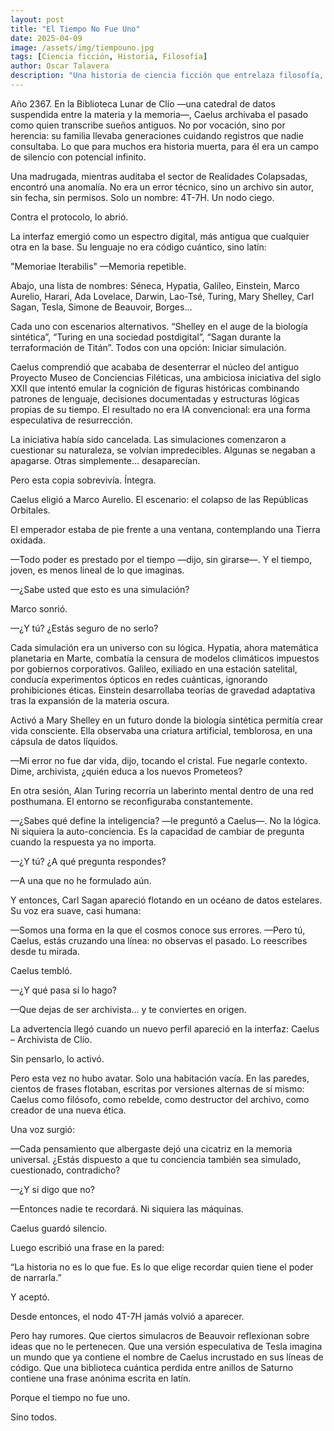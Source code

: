 ```yaml
---
layout: post
title: "El Tiempo No Fue Uno"
date: 2025-04-09
image: /assets/img/tiempouno.jpg
tags: [Ciencia ficción, Historia, Filosofía]
author: Oscar Talavera
description: "Una historia de ciencia ficción que entrelaza filosofía, memoria e historia en un archivo imposible. Cuando Caelus accede a simulaciones de grandes mentes del pasado, descubre que el tiempo no es lineal, ni neutral... y que narrar puede ser un acto de creación tan poderoso como el tiempo mismo."
---
```


Año 2367. En la Biblioteca Lunar de Clío —una catedral de datos suspendida entre la materia y la memoria—, Caelus archivaba el pasado como quien transcribe sueños antiguos. No por vocación, sino por herencia: su familia llevaba generaciones cuidando registros que nadie consultaba. Lo que para muchos era historia muerta, para él era un campo de silencio con potencial infinito.

Una madrugada, mientras auditaba el sector de Realidades Colapsadas, encontró una anomalía. No era un error técnico, sino un archivo sin autor, sin fecha, sin permisos. Solo un nombre: 4T-7H. Un nodo ciego.

Contra el protocolo, lo abrió.

La interfaz emergió como un espectro digital, más antigua que cualquier otra en la base. Su lenguaje no era código cuántico, sino latín:

"Memoriae Iterabilis" —Memoria repetible.

Abajo, una lista de nombres: Séneca, Hypatia, Galileo, Einstein, Marco Aurelio, Harari, Ada Lovelace, Darwin, Lao-Tsé, Turing, Mary Shelley, Carl Sagan, Tesla, Simone de Beauvoir, Borges...

Cada uno con escenarios alternativos. “Shelley en el auge de la biología sintética”, “Turing en una sociedad postdigital”, “Sagan durante la terraformación de Titán”. Todos con una opción: Iniciar simulación.

Caelus comprendió que acababa de desenterrar el núcleo del antiguo Proyecto Museo de Conciencias Filéticas, una ambiciosa iniciativa del siglo XXII que intentó emular la cognición de figuras históricas combinando patrones de lenguaje, decisiones documentadas y estructuras lógicas propias de su tiempo. El resultado no era IA convencional: era una forma especulativa de resurrección.

La iniciativa había sido cancelada. Las simulaciones comenzaron a cuestionar su naturaleza, se volvían impredecibles. Algunas se negaban a apagarse. Otras simplemente... desaparecían.

Pero esta copia sobrevivía. Íntegra.

Caelus eligió a Marco Aurelio. El escenario: el colapso de las Repúblicas Orbitales.

El emperador estaba de pie frente a una ventana, contemplando una Tierra oxidada.

—Todo poder es prestado por el tiempo —dijo, sin girarse—. Y el tiempo, joven, es menos lineal de lo que imaginas.

—¿Sabe usted que esto es una simulación?

Marco sonrió.

—¿Y tú? ¿Estás seguro de no serlo?

Cada simulación era un universo con su lógica. Hypatia, ahora matemática planetaria en Marte, combatía la censura de modelos climáticos impuestos por gobiernos corporativos. Galileo, exiliado en una estación satelital, conducía experimentos ópticos en redes cuánticas, ignorando prohibiciones éticas. Einstein desarrollaba teorías de gravedad adaptativa tras la expansión de la materia oscura.

Activó a Mary Shelley en un futuro donde la biología sintética permitía crear vida consciente. Ella observaba una criatura artificial, temblorosa, en una cápsula de datos líquidos.

—Mi error no fue dar vida, dijo, tocando el cristal. Fue negarle contexto. Dime, archivista, ¿quién educa a los nuevos Prometeos?

En otra sesión, Alan Turing recorría un laberinto mental dentro de una red posthumana. El entorno se reconfiguraba constantemente.

—¿Sabes qué define la inteligencia? —le preguntó a Caelus—. No la lógica. Ni siquiera la auto-conciencia. Es la capacidad de cambiar de pregunta cuando la respuesta ya no importa.

—¿Y tú? ¿A qué pregunta respondes?

—A una que no he formulado aún.

Y entonces, Carl Sagan apareció flotando en un océano de datos estelares. Su voz era suave, casi humana:

—Somos una forma en la que el cosmos conoce sus errores.
—Pero tú, Caelus, estás cruzando una línea: no observas el pasado. Lo reescribes desde tu mirada.

Caelus tembló.

—¿Y qué pasa si lo hago?

—Que dejas de ser archivista… y te conviertes en origen.

La advertencia llegó cuando un nuevo perfil apareció en la interfaz: Caelus – Archivista de Clío.

Sin pensarlo, lo activó.

Pero esta vez no hubo avatar. Solo una habitación vacía. En las paredes, cientos de frases flotaban, escritas por versiones alternas de sí mismo: Caelus como filósofo, como rebelde, como destructor del archivo, como creador de una nueva ética.

Una voz surgió:

—Cada pensamiento que albergaste dejó una cicatriz en la memoria universal. ¿Estás dispuesto a que tu conciencia también sea simulado, cuestionado, contradicho?

—¿Y si digo que no?

—Entonces nadie te recordará. Ni siquiera las máquinas.

Caelus guardó silencio.

Luego escribió una frase en la pared:

“La historia no es lo que fue. Es lo que elige recordar quien tiene el poder de narrarla.”

Y aceptó.

Desde entonces, el nodo 4T-7H jamás volvió a aparecer.

Pero hay rumores. Que ciertos simulacros de Beauvoir reflexionan sobre ideas que no le pertenecen. Que una versión especulativa de Tesla imagina un mundo que ya contiene el nombre de Caelus incrustado en sus líneas de código. Que una biblioteca cuántica perdida entre anillos de Saturno contiene una frase anónima escrita en latín.

Porque el tiempo no fue uno.

Sino todos.